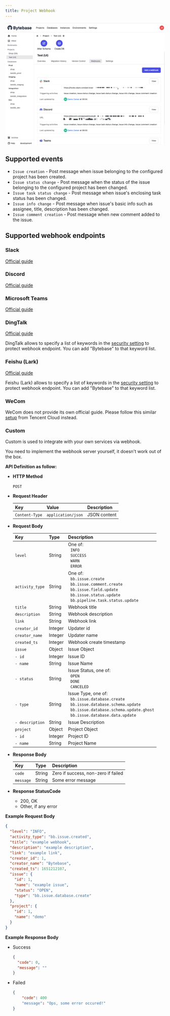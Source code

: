 ```yaml
---
title: Project Webhook
---
```


![project-webhook-configure](/static/docs-assets/project-webhook-configure.png)

## Supported events

- `Issue creation` - Post message when issue belonging to the configured project has been created.
- `Issue status change` - Post message when the status of the issue belonging to the configured project has been changed.
- `Issue task status change` - Post message when issue's enclosing task status has been changed.
- `Issue info change` - Post message when issue's basic info such as assignee, title, description has been changed.
- `Issue comment creation` - Post message when new comment added to the issue.

## Supported webhook endpoints

### Slack

[Official guide](https://api.slack.com/messaging/webhooks)

### Discord

[Official guide](https://support.discord.com/hc/en-us/articles/228383668-Intro-to-Webhooks)

### Microsoft Teams

[Official guide](https://docs.microsoft.com/en-us/microsoftteams/platform/webhooks-and-connectors/how-to/add-incoming-webhook)

### DingTalk

[Official guide](https://developers.dingtalk.com/document/robots/custom-robot-access)

<hint-block type="info">

DingTalk allows to specify a list of keywords in the [security setting](https://developers.dingtalk.com/document/robots/customize-robot-security-settings) to protect webhook endpoint. You can add "Bytebase" to that keyword list.

</hint-block>

### Feishu (Lark)

[Official guide](https://www.feishu.cn/hc/zh-CN/articles/360024984973)

<hint-block type="info">

Feishu (Lark) allows to specify a list of keywords in the [security setting](https://www.feishu.cn/hc/zh-CN/articles/360024984973#lineguid-RahdJr) to protect webhook endpoint. You can add "Bytebase" to that keyword list.

</hint-block>

### WeCom

WeCom does not provide its own official guide. Please follow this similar [setup](https://intl.cloud.tencent.com/zh/document/product/614/39581) from Tencent Cloud instead.

### Custom

Custom is used to integrate with your own services via webhook.

<hint-block type="info">

You need to implement the webhook server yourself, it doesn't work out of the box.

</hint-block>

**API Definition as follow:**

- **HTTP Method**

  `POST`

- **Request Header**

  | Key            | Value              | Description  |
  | -------------- | ------------------ | ------------ |
  | `Content-Type` | `application/json` | JSON content |

- **Request Body**

  | Key             | Type    | Description                                                                                                                                                                                                               |
  | --------------- | ------- | ------------------------------------------------------------------------------------------------------------------------------------------------------------------------------------------------------------------------- |
  | `level`         | String  | One of: <br/>&nbsp;&nbsp;`INFO`<br/>&nbsp;&nbsp;`SUCCESS`<br/>&nbsp;&nbsp;`WARN`<br/>&nbsp;&nbsp;`ERROR`                                                                                                                  |
  | `activity_type` | String  | One of: <br/>&nbsp;&nbsp;`bb.issue.create`<br/>&nbsp;&nbsp;`bb.issue.comment.create`<br/>&nbsp;&nbsp;`bb.issue.field.update`<br/>&nbsp;&nbsp;`bb.issue.status.update`<br/>&nbsp;&nbsp;`bb.pipeline.task.status.update`    |
  | `title`         | String  | Webhook title                                                                                                                                                                                                             |
  | `description`   | String  | Webhook description                                                                                                                                                                                                       |
  | `link`          | String  | Webhook link                                                                                                                                                                                                              |
  | `creator_id`    | Integer | Updater id                                                                                                                                                                                                                |
  | `creator_name`  | Integer | Updater name                                                                                                                                                                                                              |
  | `created_ts`    | Integer | Webhook create timestamp                                                                                                                                                                                                  |
  | `issue`         | Object  | Issue Object                                                                                                                                                                                                              |
  | `- id`          | Integer | Issue ID                                                                                                                                                                                                                  |
  | `- name`        | String  | Issue Name                                                                                                                                                                                                                |
  | `- status`      | String  | Issue Status, one of: <br/>&nbsp;&nbsp;`OPEN`<br/>&nbsp;&nbsp;`DONE`<br/>&nbsp;&nbsp;`CANCELED`                                                                                                                           |
  | `- type`        | String  | Issue Type, one of: <br/>&nbsp;&nbsp;`bb.issue.database.create`<br/>&nbsp;&nbsp;`bb.issue.database.schema.update`<br/>&nbsp;&nbsp;`bb.issue.database.schema.update.ghost`<br/>&nbsp;&nbsp;`bb.issue.database.data.update` |
  | `- description` | String  | Issue Description                                                                                                                                                                                                         |
  | `project`       | Object  | Project Object                                                                                                                                                                                                            |
  | `- id`          | Integer | Project ID                                                                                                                                                                                                                |
  | `- name`        | String  | Project Name                                                                                                                                                                                                              |

- **Response Body**

  | Key       | Type   | Description                         |
  | --------- | ------ | ----------------------------------- |
  | `code`    | String | Zero if success, non-zero if failed |
  | `message` | String | Some error message                  |

- **Response StatusCode**
  - 200, OK
  - Other, if any error

**Example Request Body**

```json
{
  "level": "INFO",
  "activity_type": "bb.issue.created",
  "title": "example webhook",
  "description": "example description",
  "link": "example link",
  "creator_id": 1,
  "creator_name": "Bytebase",
  "created_ts": 1651212107,
  "issue": {
    "id": 1,
    "name": "example issue",
    "status": "OPEN",
    "type": "bb.issue.database.create"
  },
  "project": {
    "id": 1,
    "name": "demo"
  }
}
```

**Example Response Body**

- Success
  ```json
  {
    "code": 0,
    "message": ""
  }
  ```
- Failed
  ```json
  {
      "code": 400
      "message": "Ops, some error occured!"
  }
  ```
